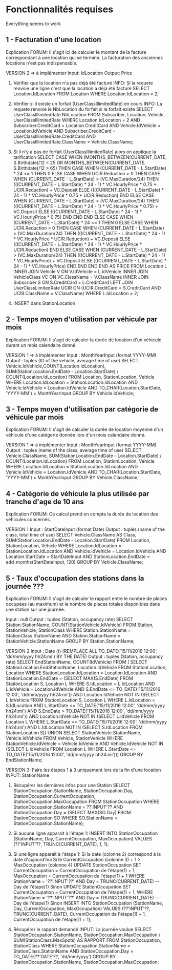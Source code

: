 Fonctionnalités requises
========================
Everything seems to work

1 - Facturation d'une location
------------------------------
Explication FORUM: Il s'agit ici de calculer le montant de la facture correspondant à une location qui se termine. La facturation des anciennes locations n'est pas indispensable.

<!-- VERSION 1 -->
<!-- Input : idLocationInput -->
<!-- Output : StartDate, MaxDuration, HourlyPrice, Deposit -->
<!-- 	SELECT StartDate, MaxDuration, HourlyPrice, Deposit -->
<!-- 	FROM VehicleClass, Vehicle, Location -->
<!-- 	WHERE Location.IdLocation = idLocationInput -->
<!-- 	AND VehicleClass.ClassName = Vehicle.ClassName -->
<!-- 	AND Location.IdVehicle = Vehicle.IdVehicle; -->

VERSION 2 => à implémenter
Input: IdLocation
Output: Price
1) Vérifier que la location n'a pas déjà été facturé
INFO: Si la requete renvoie une ligne c'est que la location a déjà été facturé
	SELECT	Location.IdLocation
	FROM	Location
	WHERE	Location.IdLocation = 2;

2) Vérifier si il existe un forfait (UserClassIllimitedRate) en cours
INFO: La requete renvoie le NbLocation du forfait si le forfait existe
	SELECT 	UserClassIllimitedRate.NbLocation
	FROM	Subscriber, Location, Vehicle, UserClassIllimitedRate
	WHERE 	Location.IdLocation = 2
	AND		Subscriber.CreditCard = Location.CreditCard
	AND		Vehicle.IdVehicle = Location.IdVehicle
	AND		Subscriber.CreditCard = UserClassIllimitedRate.CreditCard
	AND 	UserClassIllimitedRate.ClassName = Vehicle.ClassName;

3) Si il n'y a pas de forfait (UserClassIllimitedRate) alors on applique la tarification
	SELECT 	CASE WHEN (MONTHS_BETWEEN(CURRENT_DATE, S.Birthdate)/12 < 25 OR MONTHS_BETWEEN(CURRENT_DATE, S.Birthdate)/12 > 65)
				THEN
					CASE WHEN (CURRENT_DATE - L.StartDate) * 24 <= 1
						THEN 0
						ELSE
							CASE WHEN UCIR.Reduction > 0
								THEN
									CASE WHEN (CURRENT_DATE - L.StartDate) > (VC.MaxDuration/24)
										THEN (((CURRENT_DATE - L.StartDate) * 24 - 1) * VC.HourlyPrice * 0.75 * UCIR.Reduction) + VC.Deposit
										ELSE (((CURRENT_DATE - L.StartDate) * 24 - 1) * VC.HourlyPrice * 0.75 * UCIR.Reduction)
									END
								ELSE
									CASE WHEN (CURRENT_DATE - L.StartDate) > (VC.MaxDuration/24)
										THEN (((CURRENT_DATE - L.StartDate) * 24 - 1) * VC.HourlyPrice * 0.75) + VC.Deposit
										ELSE (((CURRENT_DATE - L.StartDate) * 24 - 1) * VC.HourlyPrice * 0.75)
									END
							END
					END
				ELSE
					CASE WHEN (CURRENT_DATE - L.StartDate) * 24 <= 1
						THEN 0
						ELSE
							CASE WHEN UCIR.Reduction > 0
								THEN
									CASE WHEN (CURRENT_DATE - L.StartDate) > (VC.MaxDuration/24)
										THEN (((CURRENT_DATE - L.StartDate) * 24 - 1) * VC.HourlyPrice * UCIR.Reduction) + VC.Deposit
										ELSE (((CURRENT_DATE - L.StartDate) * 24 - 1) * VC.HourlyPrice * UCIR.Reduction)
									END
								ELSE
								CASE WHEN (CURRENT_DATE - L.StartDate) > (VC.MaxDuration/24)
									THEN (((CURRENT_DATE - L.StartDate) * 24 - 1) * VC.HourlyPrice) + VC.Deposit
									ELSE (((CURRENT_DATE - L.StartDate) * 24 - 1) * VC.HourlyPrice)
								END
							END
					END
			END AS PRICE
	FROM Location L
	INNER JOIN Vehicle V ON V.IdVehicle = L.IdVehicle
	INNER JOIN VehicleClass VC ON VC.ClassName = V.ClassName
	INNER JOIN Subscriber S ON S.CreditCard = L.CreditCard
	LEFT JOIN UserClassLimitedRate UCIR ON (UCIR.CreditCard = S.CreditCard AND UCIR.ClassName = V.ClassName)
	WHERE L.IdLocation = 2;

4) INSERT dans StationLocation

2 - Temps moyen d'utilisation par véhicule par mois
---------------------------------------------------
Explication FORUM: Il s'agit de calculer la durée de location d'un véhicule durant un mois calendaire donné.

VERSION 1 => à implémenter
Input : MonthYearInput (format YYYY-MM)
Output : tuples (ID of the vehicle, average time of use)
	SELECT 	Vehicle.IdVehicle,COUNT(Location.IdLocation),
			SUM(StationLocation.EndDate - Location.StartDate) / COUNT(Location.IdLocation)
	FROM Location, StationLocation, Vehicle
	WHERE Location.IdLocation = StationLocation.IdLocation
	AND Vehicle.IdVehicle = Location.IdVehicle
	AND TO_CHAR(Location.StartDate, 'YYYY-MM') = MonthYearInput
	GROUP BY Vehicle.IdVehicle;

<!-- VERSION 2 -->
<!-- SELECT 	TO_CHAR(Location.StartDate, 'YYYY-MM') AS Month, -->
<!-- 		Vehicle.IdVehicle AS IdVehicle, -->
<!-- 		SUM(StationLocation.EndDate - Location.StartDate) / COUNT(Location.IdLocation) AS AverageDuration, -->
<!-- 		COUNT(Location.IdLocation) AS NbLocation -->
<!-- FROM Location, StationLocation, Vehicle -->
<!-- WHERE Location.IdLocation = StationLocation.IdLocation -->
<!-- AND Vehicle.IdVehicle = Location.IdVehicle -->
<!-- GROUP BY TO_CHAR(Location.StartDate, 'YYYY-MM'), Vehicle.IdVehicle; -->

3 - Temps moyen d'utilisation par catégorie de véhicule par mois
----------------------------------------------------------------
Explication FORUM: Il s'agit de calculer la durée de location moyenne d'un véhicule d'une catégorie donnée lors d'un mois calendaire donné.

VERSION 1 => à implémenter
Input : MonthYearInput (format YYYY-MM)
Output : tuples (name of the class, average time of use)
	SELECT 	Vehicle.ClassName,
			SUM(StationLocation.EndDate - Location.StartDate) / COUNT(Location.IdLocation)
	FROM Location, StationLocation, Vehicle
	WHERE Location.IdLocation = StationLocation.IdLocation
	AND Vehicle.IdVehicle = Location.IdVehicle
	AND TO_CHAR(Location.StartDate, 'YYYY-MM') = MonthYearInput
	GROUP BY Vehicle.ClassName;

<!-- VERSION 2 -->
<!-- SELECT 	TO_CHAR(Location.StartDate, 'YYYY-MM') AS Month, -->
<!-- 		Vehicle.ClassName AS VehicleClass, -->
<!-- 		SUM(StationLocation.EndDate - Location.StartDate) / COUNT(Location.IdLocation) AS AverageDuration, -->
<!-- 		COUNT(Location.IdLocation) AS NbLocation -->
<!-- FROM Location, StationLocation, Vehicle -->
<!-- WHERE Location.IdLocation = StationLocation.IdLocation -->
<!-- AND Vehicle.IdVehicle = Location.IdVehicle -->
<!-- GROUP BY TO_CHAR(Location.StartDate, 'YYYY-MM'), Vehicle.ClassName; -->

4 - Catégorie de véhicule la plus utilisée par tranche d'age de 10 ans
----------------------------------------------------------------------
Explication FORUM: Ce calcul prend en compte la durée de location des véhicules concernés.

VERSION 1
Input : StartDateInput (format Date)
Output : tuples (name of the class, total time of use)
	SELECT 	Vehicle.ClassName AS Class,
			SUM(StationLocation.EndDate - Location.StartDate)
	FROM Location, StationLocation, Vehicle
	WHERE Location.IdLocation = StationLocation.IdLocation
	AND Vehicle.IdVehicle = Location.IdVehicle
	AND Location.StartDate > StartDateInput
	AND StationLocation.EndDate < add_months(StartDateInput, 120)
	GROUP BY Vehicle.ClassName;

<!-- VERSION 2 -->
<!-- 	SELECT MAX(SUM(StationLocation.EndDate - Location.StartDate)) AS AverageDuration -->
<!-- 	FROM Location, StationLocation, Vehicle -->
<!-- 	WHERE Location.IdLocation = StationLocation.IdLocation -->
<!-- 	AND Vehicle.IdVehicle = Location.IdVehicle -->
<!-- 	AND Location.StartDate > add_months(CURRENT_DATE, -120) -->
<!-- 	GROUP BY Vehicle.ClassName; -->

5 - Taux d'occupation des stations dans la journée ???
--------------------------------------------------
Explication FORUM: Il s'agit de calculer le rapport entre le nombre de places occupées (au maximum) et le nombre de places totales disponibles dans une station sur une journée.

Input : null
Output : tuples (Station, occupancy rate)
	SELECT Station.StationName, COUNT(StationVehicle.IdVehicle)
	FROM Station, StationVehicle, StationClass
	WHERE Station.StationName = StationClass.StationName
	AND Station.StationName = StationVehicle.StationName
	GROUP BY Station.StationName;

VERSION 2
Input : Date (t) (REMPLACE ALL TO_DATE('15/11/2016 12:00', 'dd/mm/yyyy hh24:mi') BY THE DATE)
Output : tuples (Station, occupancy rate)
SELECT 	EndStationName,
		COUNT(IdVehicle)
FROM (	SELECT 	StationLocation.EndStationName,
				Location.IdVehicle
		FROM 	StationLocation, Location
		WHERE 	StationLocation.IdLocation = Location.IdLocation
		AND		StationLocation.EndDate = (SELECT MAX(S.EndDate)
											FROM 	StationLocation S, Location L
											WHERE 	S.IdLocation = L.IdLocation
											AND		L.IdVehicle = Location.IdVehicle
											AND 	S.EndDate <= TO_DATE('15/11/2016 12:00', 'dd/mm/yyyy hh24:mi'))
		AND	    Location.IdVehicle NOT IN (SELECT 	L.IdVehicle
											FROM 	StationLocation S, Location L
											WHERE	L.IdLocation = S.IdLocation
											AND		L.StartDate <= TO_DATE('15/11/2016 12:00', 'dd/mm/yyyy hh24:mi')
											AND		S.EndDate > TO_DATE('15/11/2016 12:00', 'dd/mm/yyyy hh24:mi'))
		AND		Location.IdVehicle NOT IN (SELECT 	L.IdVehicle
											FROM 	Location L
											WHERE	L.StartDate <= TO_DATE('15/11/2016 12:00', 'dd/mm/yyyy hh24:mi')
											AND		L.IdLocation NOT IN (SELECT S.IdLocation
																		FROM	StationLocation S))
		UNION
		SELECT	StationVehicle.StationName,
				Vehicle.IdVehicle
		FROM	Vehicle, StationVehicle
		WHERE	StationVehicle.IdVehicle = Vehicle.IdVehicle
		AND		Vehicle.IdVehicle NOT IN (SELECT 	L.IdVehicle
											FROM 	Location L
											WHERE 	L.StartDate <= TO_DATE('15/11/2016 12:00', 'dd/mm/yyyy hh24:mi')))
GROUP BY EndStationName;

VERSION 3:
Faire les étapes 1 à 3 uniquement lors de la fin d'une location
INPUT: StationName

1) Récupérer les dernières infos pour une Station
	SELECT  StationOccupation.StationName,
	        StationOccupation.Day,
	        StationOccupation.CurrentOccupation,
	        StationOccupation.MaxOccupation
	FROM    StationOccupation
	WHERE   StationOccupation.StationName = ??'INPUT'??
	AND     StationOccupation.Day = (SELECT MAX(SO.Day)
										FROM 	StationOccupation SO
										WHERE 	SO.StationName = StationOccupation.StationName);

2) Si aucune ligne apparait à l'étape 1:
	INSERT INTO StationOccupation (StationName, Day, CurrentOccupation, MaxOccupation)
	VALUES (??'INPUT'??, TRUNC(CURRENT_DATE), 1, 1);

3) Si une ligne apparait à l'étape 1:
	Si la date (colonne 2) correspond à la date d'aujourd'hui
		Si le CurrentOccupation (colonne 3) + 1 > MaxOccupation (colonne 4)
			UPDATE	StationOccupation
			SET 	CurrentOccupation = CurrentOccupation de l'étape(1) + 1,
					MaxOccupation = CurrentOccupation de l'étape(1) + 1
			WHERE 	StationName = '??'INPUT'??'
			AND 	Day = TRUNC(CURRENT_DATE) --Day de l'étape(1)
		Sinon
			UPDATE	StationOccupation
			SET 	CurrentOccupation = CurrentOccupation de l'étape(1) + 1,
			WHERE 	StationName = '??'INPUT'??'
			AND 	Day = TRUNC(CURRENT_DATE) --Day de l'étape(1)
	Sinon
		INSERT INTO StationOccupation (StationName, Day, CurrentOccupation, MaxOccupation)
		VALUES (??'INPUT'??, TRUNC(CURRENT_DATE), CurrentOccupation de l'étape(1) + 1, CurrentOccupation de l'étape(1) + 1);

4) Récupérer le rapport demandé
INPUT: La journée voulue
	SELECT	StationOccupation.StationName,
			StationOccupation.MaxOccupation / SUM(StationClass.MaxSpots) AS RAPPORT
	FROM 	StationOccupation, StationClass
	WHERE	StationOccupation.StationName = StationClass.StationName
	AND		StationOccupation.Day = TO_DATE(??'DATE'??, 'dd/mm/yyyy')
	GROUP BY StationOccupation.StationName, StationOccupation.MaxOccupation;
